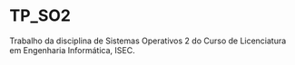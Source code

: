 # TP_SO2
Trabalho da disciplina de Sistemas Operativos 2 do Curso de Licenciatura em Engenharia Informática, ISEC.
